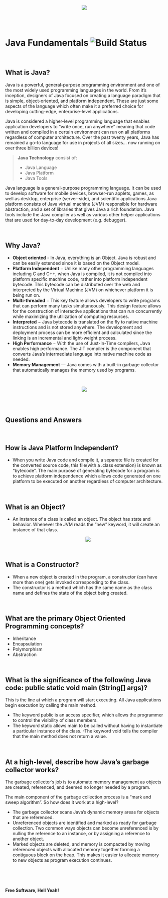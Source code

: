 <p align="center">
  <img src = "https://camo.githubusercontent.com/651195b8c66a9dd22316e672992077dbcecea4ca904b45a6681558ebc0ecc517/68747470733a2f2f75706c6f61642e77696b696d656469612e6f72672f77696b6970656469612f656e2f7468756d622f332f33302f4a6176615f70726f6772616d6d696e675f6c616e67756167655f6c6f676f2e7376672f33303070782d4a6176615f70726f6772616d6d696e675f6c616e67756167655f6c6f676f2e7376672e706e67">
</p>
<br />
<br />

Java Fundamentals ![Build Status](https://img.shields.io/badge/Java-Fundamental-blue)
=================
<br />

## What is Java?

Java is a powerful, general-purpose programming environment and one of the most widely used programming languages in the world. From it’s inception, designers of Java focused on creating a language paradigm that is simple, object-oriented, and platform independent. These are just some aspects of the language which often make it a preferred choice for developing cutting-edge, enterprise-level applications.

Java is considered a higher-level programming language that enables application developers to “write once, run anywhere” meaning that code written and compiled in a certain environment can run on all platforms regardless of computer architecture. Over the past twenty years, Java has remained a go-to language for use in projects of all sizes… now running on over three billion devices!

> **Java Technology** consist of: 
> - Java Language
> - Java Platform
> - Java Tools

Java language is a general-purpose programming language. It can be used to develop software for mobile devices, browser-run applets, games, as well as desktop, enterprise (server-side), and scientific applications.Java platform consists of Java virtual machine (JVM) responsible for hardware abstraction, and a set of libraries that gives Java a rich foundation. Java tools include the Java compiler as well as various other helper applications that are used for day-to-day development (e.g. debugger).

<br />

## Why Java?

- **Object oriented** - In Java, everything is an Object. Java is robust and can be easily extended since it is based on the Object model.
- **Platform Independent** − Unlike many other programming languages including C and C++, when Java is compiled, it is not compiled into platform specific machine code, rather into platform independent bytecode. This bytecode can be distributed over the web and interpreted by the Virtual Machine (JVM) on whichever platform it is being run on.
- **Multi-threaded** − This key feature allows developers to write programs that can perform many tasks simultaneously. This design feature allows for the construction of interactive applications that can run concurrently while maximizing the utilization of computing resources.
- **Interpreted** − Java bytecode is translated on the fly to native machine instructions and is not stored anywhere. The development and deployment process can be more efficient and calculated since the linking is an incremental and light-weight process.
- **High Performance** − With the use of Just-In-Time compilers, Java enables high performance. The JIT compiler is the component that converts Java’s intermediate language into native machine code as needed.
- **Memory Management** — Java comes with a built-in garbage collector that automatically manages the memory used by programs.

<br />

<p align="center">
  <img src="https://miro.medium.com/max/530/1*tRyMCu3qO7x0vZnDsM5CnA.gif">
</p>
  
<br />
<br />


 
 ## Questions and Answers
 
 <br />
 
 How is Java Platform Independent?
 ---------------------------------
 - When you write Java code and compile it, a separate file is created for the converted source code, this file(with a .class extension) is known as “bytecode”. The main purpose of generating bytecode for a program is to achieve platform independence which allows code generated on one platform to be executed on another regardless of computer architecture.
 
 <br />
 
 What is an Object?
 ------------------
 - An instance of a class is called an object. The object has state and behavior. Whenever the JVM reads the “new” keyword, it will create an instance of that class.
            <p align="center">
              <img src="http://tutorials.jenkov.com/images/java/classes-objects.png" />
            </p>
 <br />
 
 What is a Constructor?
 ----------------------
 
 - When a new object is created in the program, a constructor (can have more than one) gets invoked corresponding to the class.
 - The constructor is a method which has the same name as the class name and defines the state of the object being created.
 
 <br />
 
 What are the primary Object Oriented Programming concepts?
 ----------------------------------------------------------
 
 - Inheritance
 - Encapsulation
 - Polymorphism
 - Abstraction
 
 <br />
 
 What is the significance of the following Java code: public static void main (String[] args)?
 ---------------------------------------------------------------------------------------------
 
 This is the line at which a program will start executing. All Java applications begin execution by calling the main method.

 - The keyword public is an access specifier, which allows the programmer to control the visibility of class members.
 - The keyword static allows main to be called without having to instantiate a particular instance of the class.
 -The keyword void tells the compiler that the main method does not return a value.
 
 <br />
 
 At a high-level, describe how Java’s garbage collector works?
 -------------------------------------------------------------

The garbage collector’s job is to automate memory management as objects are created, referenced, and deemed no longer needed by a program.

The main component of the garbage collection process is a “mark and sweep algorithm”. So how does it work at a high-level?

 - The garbage collector scans Java’s dynamic memory areas for objects that are referenced.
 - Unreferenced objects are identified and marked as ready for garbage collection. Two common ways objects can become unreferenced is by nulling the reference to an instance, or by assigning a reference to another object.
 - Marked objects are deleted, and memory is compacted by moving referenced objects with allocated memory together forming a contiguous block on the heap. This makes it easier to allocate memory to new objects as program execution continues.
 
 
 
 
 <br />
 <br /> 
 <br />
 
 
 **Free Software, Hell Yeah!**

 
 
 
 
 
 
